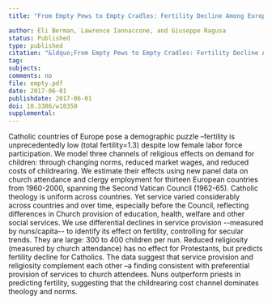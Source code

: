 ```yaml
---
title: "From Empty Pews to Empty Cradles: Fertility Decline Among European Catholics"

author: Eli Berman, Lawrence Iannaccone, and Giuseppe Ragusa
status: Published
type: published
citation: "&ldquo;From Empty Pews to Empty Cradles: Fertility Decline Among European Catholics.&rdquo; Forthcoming in Journal of Demographic Economics"
tag:
subjects:
comments: no
file: empty.pdf
date: 2017-06-01
publishdate: 2017-06-01
doi: 10.3386/w18350
supplemental: 
---
```


Catholic countries of Europe pose a demographic puzzle –fertility is unprecedentedly low (total fertility$=$1.3) despite low female labor force participation. We model three channels of religious effects on demand for children: through changing norms, reduced market wages, and reduced costs of childrearing. We estimate their effects using new panel data on church attendance and clergy employment for thirteen European countries from 1960-2000, spanning the Second Vatican Council (1962-65). Catholic theology is uniform across countries. Yet service varied considerably across countries and over time, especially before the Council, reflecting differences in Church provision of education, health, welfare and other social services. We use differential declines in service provision --measured by nuns/capita-- to identify its effect on fertility, controlling for secular trends. They are large: 300 to 400 children per nun. Reduced religiosity (measured by church attendance) has no effect for Protestants, but predicts fertility decline for Catholics. The data suggest that service provision and religiosity complement each other –a finding consistent with preferential provision of services to church attendees. Nuns outperform priests in predicting fertility, suggesting that the childrearing cost channel dominates theology and norms.
